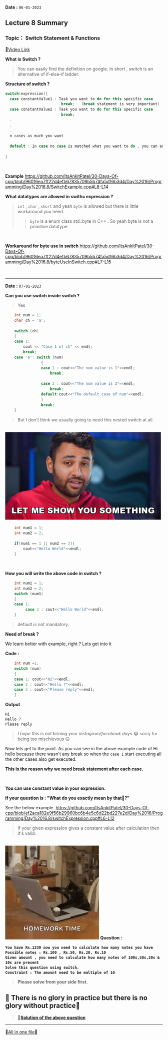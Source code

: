 **Date :** `06-01-2023`
## Lecture 8 Summary
### Topic： Switch Statement & Functions
📍[Video Link](https://www.youtube.com/watch?v=8nNqk2NPbRA&list=PLDzeHZWIZsToJ9zSl4-5BfOBzAR0fm--f&index=8)

**What is Switch ?**
>You can easily find the definition on google. In short , switch is an alternative of if-else-if ladder.


**Structure of switch ?**
```c++
switch(expression){
  case constantValue1 : Task you want to do for this specific case
                         break;   (break statement is very important)
  case constantValue2 : Task you want to do for this specific case
                         break;
  .
  .
  .
  n cases as much you want
  
  default : In case no case is matched what you want to do , you can add that here

}
```
<br>

**Example**
https://github.com/ItsAnkitPatel/30-Days-Of-cpp/blob/96016ea7ff22d4efb67835709b5b74fa5d16b3d4/Day%2016/Programming/Day%2016.8/SwitchExample.cpp#L8-L14

**What datatypes are allowed in swithc expression ?**
> `int` , `char` , `short` and yeah `byte` is allowed but there is little workaround you need.
> > `byte` is a enum class std::byte in C++ . So yeah byte is not a primitive datatype.

<br>

**Workaround for byte use in switch**
https://github.com/ItsAnkitPatel/30-Days-Of-cpp/blob/96016ea7ff22d4efb67835709b5b74fa5d16b3d4/Day%2016/Programming/Day%2016.8/byteUseInSwitch.cpp#L7-L15

<br>

<hr>

**Date :** `07-01-2023`

**Can you use switch inside switch ?**
>Yes

```c++
    int num = 1;
    char ch = 'a';

    switch (ch)
    {
    case 1:
        cout << "Case 1 of ch" << endl;
        break;
    case 'a': switch (num)
                {
                case 1 : cout<<"The num value is 1"<<endl;
                    break;
                
                case 2 : cout<<"The num value is 2"<<endl;
                    break;
                default:cout<<"The default case of num"<<endl;
                }
                break;
    }
```
>But I don't think we usually going to need this nested switch at all.

<br>

<img alt="Let me show you something" src="/media/gifs/show-you-something.gif">

```c++
    int num1 = 1;
    int num2 = 2;

    if(num1 == 1 || num2 == 2){
        cout<<"Hello World"<<endl;
    }
```
<br>

**How you will write the above code in switch ?**

```c++
    int num1 = 1;
    int num2 = 2;
    switch (num1)
    {
    case 1:
         case 2 : cout<<"Hello World"<<endl;
    }
```
>default is not mandatory.

**Need of break ?**

We learn better with example, right ? Lets get into it

**Code :**
```c++
    int num =1;
    switch (num)
    {
    case 1: cout<<"Hi"<<endl;
    case 2 : cout<<"Hello ?"<<endl;
    case 3 : cout<<"Please reply"<<endl;
    }
```

**Output**

```
Hi
Hello ?
Please reply
```
>*I hope this is not brining your instagram/facebook days* 😂 sorry for being too mischievous 🙃

Now lets get to the point. As you can see in the above example code of Hi hello because there wasn't any break so when the `case 1` start executing
all the other cases also get executed.

**This is the reason why we need break statement after each case.**

<br>

**You can use constant value in your expression.**

**If your question is : "What do you exactly mean by that🤨?"**

See the below example.
https://github.com/ItsAnkitPatel/30-Days-Of-cpp/blob/ef2aca182e9f56b29960bc6b4e5c6d22bd227e2d/Day%2016/Programming/Day%2016.8/switchExpression.cpp#L6-L12

>If your given expression gives a constant value after calculation then it's valid.

<br>

<img alt="Homework time" src="/media/gifs/hw.gif"  height = "300">

<b>
Question :
  
```
You have Rs.1330 now you need to calculate how many notes you have
Possible notes : Rs.100 , Rs.50, Rs.20, Rs.10
Given amount , you need to calculate how many notes of 100s,50s,20s & 10s are present 
Solve this question using switch.
Constraint : The amount need to be multiple of 10
```
>Please solve from your side first.
## 💭 There is no glory in practice but there is no glory without practice💯
  
>📍[Solution of the above question](/Day%2016/Programming/Day%2016.8/tellTheNumberOfNotes.cpp)
  
</b>


<hr>
  
  📑[All in one file](/Journey_so_far.md)📍
